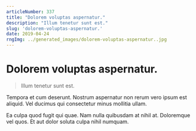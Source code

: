 ```yaml
---
articleNumber: 337
title: "Dolorem voluptas aspernatur."
description: "Illum tenetur sunt est."
slug: 'dolorem-voluptas-aspernatur.'
date: 2019-04-24
rngImg: ../generated_images/dolorem-voluptas-aspernatur..jpg
---
```


# Dolorem voluptas aspernatur.

> Illum tenetur sunt est.

Tempora et cum deserunt. Nostrum aspernatur non rerum vero ipsum est aliquid. Vel ducimus qui consectetur minus mollitia ullam.
 Ea culpa quod fugit qui quae. Nam nulla quibusdam at nihil at. Doloremque vel quos. Et aut dolor soluta culpa nihil numquam.

